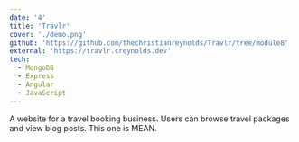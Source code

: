 ```yaml
---
date: '4'
title: 'Travlr'
cover: './demo.png'
github: 'https://github.com/thechristianreynolds/Travlr/tree/module8'
external: 'https://travlr.creynolds.dev'
tech:
  - MongoDB
  - Express
  - Angular
  - JavaScript
---
```


A website for a travel booking business. Users can browse travel packages and view blog posts. This one is MEAN.
